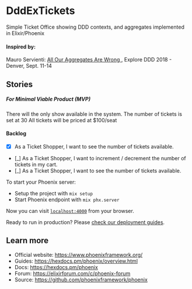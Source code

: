 # DddExTickets
Simple Ticket Office showing DDD contexts, and aggregates implemented in Elixir/Phoenix

#### Inspired by:
Mauro Servienti: [All Our Aggregates Are Wrong ](https://www.youtube.com/watch?v=KkzvQSuYd5I),  Explore DDD 2018 - Denver, Sept. 11-14

## Stories
##### For Minimal Viable Product (MVP)
There will the only show available in the system.
The number of tickets is set at 30
All tickets will be priced at $100/seat

#### Backlog

- [X] As a Ticket Shopper, I want to see the number of tickets available.
- [_] As a Ticket Shopper, I want to increment / decrement the number of tickets in my cart.
- [_] As a Ticket Shopper, I want to see the number of tickets available.


To start your Phoenix server:

  * Setup the project with `mix setup`
  * Start Phoenix endpoint with `mix phx.server`

Now you can visit [`localhost:4000`](http://localhost:4000) from your browser.

Ready to run in production? Please [check our deployment guides](https://hexdocs.pm/phoenix/deployment.html).

## Learn more

  * Official website: https://www.phoenixframework.org/
  * Guides: https://hexdocs.pm/phoenix/overview.html
  * Docs: https://hexdocs.pm/phoenix
  * Forum: https://elixirforum.com/c/phoenix-forum
  * Source: https://github.com/phoenixframework/phoenix
